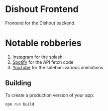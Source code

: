 # Dishout Frontend

Frontend for the Dishout backend.

# Notable robberies

1. [Instagram](https://instagram.com) for the splash
2. [Spotify](https://spotify.com) for the API fetch code
3. [YouTube](https://youtube.com) for the sidebar+various animations

## Building

To create a production version of your app:

```bash
npm run build
```
